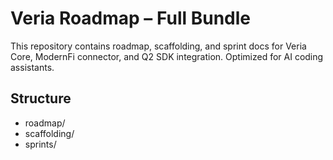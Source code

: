 # Veria Roadmap – Full Bundle

This repository contains roadmap, scaffolding, and sprint docs for Veria Core, ModernFi connector, and Q2 SDK integration. Optimized for AI coding assistants.

## Structure
- roadmap/
- scaffolding/
- sprints/

